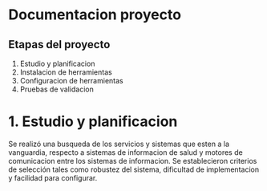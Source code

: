 # Documentacion proyecto
## Etapas del proyecto
1. Estudio y planificacion
2. Instalacion de herramientas
3. Configuracion de herramientas
4. Pruebas de validacion
# 1. Estudio y planificacion
Se realizó una busqueda de los servicios y sistemas que esten a la vanguardia, respecto a sistemas de informacion de salud y motores de comunicacion entre los sistemas de informacion. Se establecieron criterios de selección tales como robustez del sistema, dificultad de implementacion y facilidad para configurar. 
